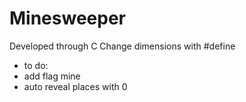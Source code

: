 # Minesweeper
Developed through C
Change dimensions with #define 


- to do:
- add flag mine
- auto reveal places with 0 
